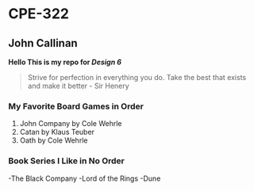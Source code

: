 # CPE-322
## John Callinan
**Hello This is my repo for _Design 6_**
>Strive for perfection in everything you do. Take the best that exists and make it better - Sir Henery

### My Favorite Board Games in Order
1. John Company by Cole Wehrle
2. Catan by Klaus Teuber
3. Oath by Cole Wehrle

### Book Series I Like in No Order
-The Black Company
-Lord of the Rings
-Dune
